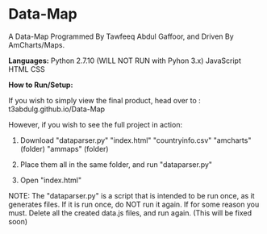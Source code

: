 # Data-Map
A Data-Map Programmed By Tawfeeq Abdul Gaffoor, and Driven By AmCharts/Maps.

**Languages:**
Python 2.7.10 (WILL NOT RUN with Pyhon 3.x)
JavaScript
HTML
CSS

**How to Run/Setup:**

If you wish to simply view the final product, head over to : t3abdulg.github.io/Data-Map

However, if you wish to see the full project in action:

1) Download
        "dataparser.py" 
        "index.html"
        "countryinfo.csv"
        "amcharts" (folder)
        "ammaps" (folder)

2) Place them all in the same folder, and run "dataparser.py"

3) Open "index.html"

NOTE: The "dataparser.py" is a script that is intended to be run once, as it generates files. If it is run once, do NOT run it again. If for some reason you must. Delete all the created data.js files, and run again. (This will be fixed soon)




